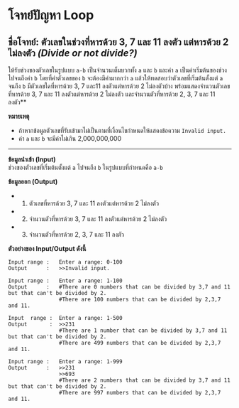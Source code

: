 # โจทย์ปัญหา Loop
## ชื่อโจทย์: ตัวเลขในช่วงที่หารด้วย 3, 7 และ 11 ลงตัว แต่หารด้วย 2 ไม่ลงตัว *\(Divide or not divide?\)*

ให้รับช่วงของตัวเลขในรูปแบบ `a-b` เป็นจำนวนเต็มบวกทั้ง `a` และ `b` และค่า `a` เป็นค่าเริ่มต้นของช่วงไปจนถึงค่า `b`  โดยที่ค่าตัวเลขของ `b` จะต้องมีค่ามากกว่า `a`  แล้วให้ทดสอบว่าตัวเลขที่เริ่มต้นตั้งแต่ `a` จนถึง `b` มีตัวเลขใดที่หารด้วย 3, 7 และ11 ลงตัวแต่หารด้วย 2 ไม่ลงตัวบ้าง พร้อมแสดงจำนวนตัวเลขที่หารด้วย 3, 7 และ 11 ลงตัวแต่หารด้วย 2 ไม่ลงตัว และจำนวนตัวที่หารด้วย 2, 3, 7 และ 11 ลงตัว**

**หมายเหตุ**
- ถ้าหากข้อมูลตัวเลขที่รับเข้ามาไม่เป็นตามที่เงื่อนไขกำหนดให้แสดงข้อความ `Invalid input.`
-  ค่า `a` และ `b` จะมีค่าไม่เกิน 2,000,000,000
---
**ข้อมูลนำเข้า \(Input\)**  
ช่วงของตัวเลขที่เริ่มต้นตั้งแต่ `a` ไปจนถึง `b` ในรูปแบบที่กำหนดคือ `a-b`

**ข้อมูลออก \(Output\)**  
- 1) ตัวเลขที่หารด้วย 3, 7 และ 11 ลงตัวแต่หารด้วย 2 ไม่ลงตัว
- 2) จำนวนตัวที่หารด้วย 3, 7 และ 11 ลงตัวแต่หารด้วย 2 ไม่ลงตัว
- 3) จำนวนตัวที่หารด้วย 2, 3, 7 และ 11 ลงตัว

**ตัวอย่างของ Input/Output ดังนี้**

```
Input range :   Enter a range: 0-100
Output      :   >>Invalid input.
```

```
Input range :   Enter a range: 1-100
Output      :   #There are 0 numbers that can be divided by 3,7 and 11 but that can't be divided by 2.
                #There are 100 numbers that can be divided by 2,3,7 and 11.
```

```
Input  range :  Enter a range: 1-500
Output       :  >>231
                #There are 1 number that can be divided by 3,7 and 11 but that can't be divided by 2.
                #There are 499 numbers that can be divided by 2,3,7 and 11.
```

```
Input range :   Enter a range: 1-999
Output      :   >>231
                >>693
                #There are 2 numbers that can be divided by 3,7 and 11 but that can't be divided by 2.
                #There are 997 numbers that can be divided by 2,3,7 and 11.
```

